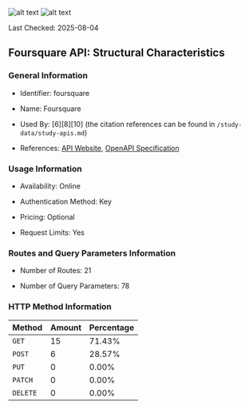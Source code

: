 ![alt text](https://img.shields.io/badge/OpenAPI_Specification-Valid-brightgreen.svg) ![alt text](https://img.shields.io/badge/Server_URL-Valid-brightgreen.svg)

Last Checked: 2025-08-04

## Foursquare API: Structural Characteristics

### General Information

- Identifier: foursquare

- Name: Foursquare

- Used By: [6][8][10] (the citation references can be found in `/study-data/study-apis.md`)

- References: [API Website](https://docs.foursquare.com/developer), [OpenAPI Specification](https://www.postman.com/foursquare-places-api/foursquare-s-public-workspace/collection/qjus7hq/foursquare-places-api)

### Usage Information

- Availability: Online

- Authentication Method: Key

- Pricing: Optional

- Request Limits: Yes

### Routes and Query Parameters Information

- Number of Routes: 21

- Number of Query Parameters: 78

### HTTP Method Information

| Method | Amount | Percentage |
|--------|--------|------------|
| `GET` | 15 | 71.43% |
| `POST` | 6 | 28.57% |
| `PUT` | 0 | 0.00% |
| `PATCH` | 0 | 0.00% |
| `DELETE` | 0 | 0.00% |
